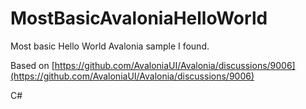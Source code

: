 # MostBasicAvaloniaHelloWorld
 
Most basic Hello World Avalonia sample I found. 

Based on [https://github.com/AvaloniaUI/Avalonia/discussions/9006](https://github.com/AvaloniaUI/Avalonia/discussions/9006)

C#